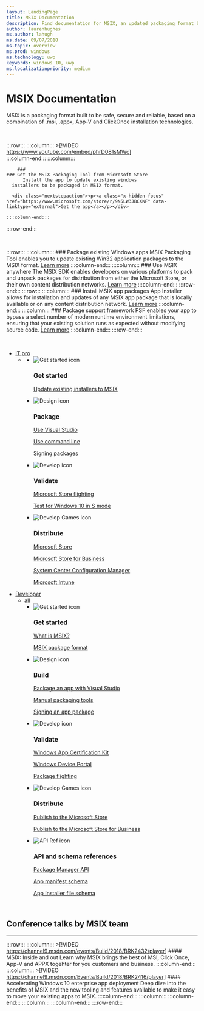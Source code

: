 ```yaml
---
layout: LandingPage
title: MSIX Documentation
description: Find documentation for MSIX, an updated packaging format built to be safe, secure and reliable that is a combination of .msi, .appx, App-V and ClickOnce installation technologies. 
author: laurenhughes
ms.author: lahugh
ms.date: 09/07/2018
ms.topic: overview
ms.prod: windows
ms.technology: uwp
keywords: windows 10, uwp
ms.localizationpriority: medium
---
```

# MSIX Documentation
MSIX is a packaging format built to be safe, secure and reliable, based on a combination of .msi, .appx, App-V and ClickOnce installation technologies. 

<br>


 :::row:::
    :::column:::
        >[!VIDEO https://www.youtube.com/embed/phrD081sMWc]      
    :::column-end:::
:::column:::

        ###     
	### Get the MSIX Packaging Tool from Microsoft Store
          Install the app to update existing windows 
	  installers to be packaged in MSIX format.

      <div class="nextstepaction"><p><a class="x-hidden-focus" href="https://www.microsoft.com/store/r/9N5LW3JBCXKF" data-linktype="external">Get the app</a></p></div>
      
    :::column-end:::
:::row-end:::

<br>

:::row:::
    :::column:::
        ### Package existing Windows apps
        MSIX Packaging Tool enables you to update existing Win32 application packages to the MSIX format. [Learn more](mpt-overview.md)
    :::column-end:::
    :::column:::
        ### Use MSIX anywhere
	The MSIX SDK enables developers on various platforms to pack and unpack packages for distribution from either the Microsoft Store, or their own content distribution networks. [Learn more](msix-sdk-overview.md)
    :::column-end:::
:::row-end:::
:::row:::
        :::column:::
        ### Install MSIX app packages
        App Installer allows for installation and updates of any MSIX app package that is locally available or on any content distribution network. [Learn more](/windows/uwp/packaging/appinstaller-root?context=/windows/msix/render)
    :::column-end:::
    :::column:::
	### Package support framework
	PSF enables your app to bypass a select number of modern runtime environment limitations, ensuring that your existing solution runs as expected without modifying source code. [Learn more](package-support-framework-overview.md)
    :::column-end:::
:::row-end:::

<br>

<div class="container">
<ul class="pivots">
    <li>
        <a data-default="true" href="#it-pro">IT pro</a>
        <ul id="it-pro">
            <li>
                <a href="#it-pro1"></a>
                <ul id="it-pro1" class="panelContent cardsF">
                    <li>
                        <div class="cardSize">
                            <div class="cardPadding">
                                <div class="card">
                                    <div class="cardImageOuter">
                                        <div class="cardImage">
                                            <img alt="Get started icon" src="/media/common/i_get-started.svg?branch=master" data-linktype="absolute-path">
                                        </div>
                                    </div>
                                    <div class="cardText">
                                        <h3>Get started</h3>                                
                                        <p>
                                            <a href="/en-us/windows/msix/mpt/create-app-package-msi-vm" data-linktype="absolute-path">Update existing installers to MSIX</a>
                                        </p>
                                    </div>
                                </div>
                            </div>
                        </div>
                    </li>
                    <li class="x-hidden-focus">
                        <div class="cardSize">
                            <div class="cardPadding">
                                <div class="card">
                                    <div class="cardImageOuter">
                                        <div class="cardImage">
                                            <img alt="Design icon" src="/media/common/i_management.svg?branch=master" data-linktype="absolute-path">
                                        </div>
                                    </div>
                                    <div class="cardText">
                                        <h3>Package</h3>
                                        <p>
                                            <a href="/cpp/windows/desktop-applications-visual-cpp?context=/windows/msix/render" data-linktype="absolute-path">Use Visual Studio</a>
                                        </p>
                                        <p>
                                            <a href="/MPT/package-conversion-cli" data-linktype="absolute-path">Use command line</a>
                                        </p>
                                        <p>
                                            <a href="/en-us/windows/uwp/packaging/sign-app-package-using-signtool?context=/windows/msix/render" data-linktype="absolute-path">Signing packages</a>
                                        </p>
                                    </div>
                                </div>
                            </div>
                        </div>
                    </li>
                    <li>
                        <div class="cardSize">
                            <div class="cardPadding">
                                <div class="card">
                                    <div class="cardImageOuter">
                                        <div class="cardImage">
                                            <img alt="Develop icon" src="/media/common/i_code-edit.svg?branch=master" data-linktype="absolute-path">
                                        </div>
                                    </div>
                                    <div class="cardText">
                                        <h3>Validate</h3>
                                        <p>
                                            <a href="/en-us/windows/uwp/publish/package-flights?context=/windows/msix/render" data-linktype="absolute-path">Microsoft Store flighting</a>
                                        </p>
                                        <p>
                                            <a href="/en-us/windows/uwp/porting/desktop-to-uwp-test-windows-s?context=/windows/msix/render" data-linktype="absolute-path">Test for Windows 10 in S mode</a>
                                        </p>
                                    </div>
                                </div>
                            </div>
                        </div>
                    </li>
                    <li>
                        <div class="cardSize">
                            <div class="cardPadding">
                                <div class="card">
                                    <div class="cardImageOuter">
                                        <div class="cardImage">
                                            <img alt="Develop Games icon" src="/media/common/i_build.svg?branch=master" data-linktype="absolute-path">
                                        </div>
                                    </div>
                                    <div class="cardText">
                                        <h3>Distribute</h3>
                                        <p>
                                            <a href="/en-us/windows/uwp/publish/app-submissions?context=/windows/msix/render" data-linktype="absolute-path">Microsoft Store</a>
                                        </p>
                                        <p>
                                            <a href="/en-us/windows/uwp/publish/distribute-lob-apps-to-enterprises?context=/windows/msix/render" data-linktype="absolute-path">Microsoft Store for Business</a>
                                        </p>
                                        <p>
                                            <a href="/en-us/sccm/apps/understand/introduction-to-application-management?context=/windows/msix/render" data-linktype="absolute-path">System Center Configuration Manager</a>
                                        </p>
                                        <p>
                                            <a href="/en-us/intune/introduction-intune?context=/windows/msix/render" data-linktype="absolute-path">Microsoft Intune</a>
                                        </p>
                                    </div>
                                </div>
                            </div>
                        </div>
                    </li>
                </ul>
            </li>
        </ul>
    </li>    
    <li>
    <a href="#developer">Developer</a>
        <ul id="developer">
            <li>
            <a href="#developer-all">all</a>
                <ul id="developer-all" class="panelContent cardsF">
                    <li>
                        <div class="cardSize">
                            <div class="cardPadding">
                                <div class="card">
                                    <div class="cardImageOuter">
                                        <div class="cardImage">
                                            <img alt="Get started icon" src="/media/common/i_get-started.svg?branch=master" data-linktype="absolute-path">
                                        </div>
                                    </div>
                                    <div class="cardText">
                                        <h3>Get started</h3>
                                        <p>
                                            <a href="">What is MSIX?</a>
                                        </p>
                                        <p>
                                            <a href="">MSIX package format</a>
                                        </p>
                                    </div>
                                </div>
                            </div>
                        </div>
                    </li>
                    <li>
                        <div class="cardSize">
                            <div class="cardPadding">
                                <div class="card">
                                    <div class="cardImageOuter">
                                        <div class="cardImage">
                                            <img alt="Design icon" src="/media/common/i_management.svg?branch=master" data-linktype="absolute-path">
                                        </div>
                                    </div>
                                    <div class="cardText">
                                        <h3>Build</h3>
                                        <p>
                                            <a href="/en-us/windows/uwp/packaging/packaging-uwp-apps?context=/windows/msix/render" data-linktype="absolute-path">Package an app with Visual Studio</a>
                                        </p>
                                        <p>
                                            <a href="/en-us/windows/uwp/packaging/manual-packaging-root?context=/windows/msix/render" data-linktype="absolute-path">Manual packaging tools</a>
                                        </p>
                                        <p>
                                            <a href="/en-us/windows/uwp/packaging/sign-app-package-using-signtool?context=/windows/msix/render" data-linktype="absolute-path">Signing an app package</a>
                                        </p>
                                    </div>
                                </div>
                            </div>
                        </div>
                    </li>
                    <li>
                        <div class="cardSize">
                            <div class="cardPadding">
                                <div class="card">
                                    <div class="cardImageOuter">
                                        <div class="cardImage">
                                            <img alt="Develop icon" src="/media/common/i_code-edit.svg?branch=master" data-linktype="absolute-path">
                                        </div>
                                    </div>
                                    <div class="cardText">
                                        <h3>Validate</h3>
                                        <p>
                                            <a href="/en-us/windows/uwp/debug-test-perf/windows-app-certification-kit?context=/windows/msix/render" data-linktype="absolute-path">Windows App Certification Kit</a>
                                        </p>
                                        <p>
                                            <a href="/en-us/windows/uwp/debug-test-perf/device-portal?context=/windows/msix/render" data-linktype="absolute-path">Windows Device Portal</a>
                                        </p>
                                        <p>
                                            <a href="/en-us/windows/uwp/publish/package-flights?context=/windows/msix/render" data-linktype="absolute-path">Package flighting</a>
                                        </p>
                                    </div>
                                </div>
                            </div>
                        </div>
                    </li>
                    <li>
                        <div class="cardSize">
                            <div class="cardPadding">
                                <div class="card">
                                    <div class="cardImageOuter">
                                        <div class="cardImage">
                                            <img alt="Develop Games icon" src="/media/common/i_build.svg?branch=master" data-linktype="absolute-path">
                                        </div>
                                    </div>
                                    <div class="cardText">
                                        <h3>Distribute</h3>
                                        <p>
                                            <a href="/en-us/windows/uwp/publish/?context=/windows/msix/render" data-linktype="absolute-path">Publish to the Microsoft Store</a>
                                        </p>
                                        <p>
                                            <a href="/en-us/windows/uwp/publish/distribute-lob-apps-to-enterprises?context=/windows/msix/render" data-linktype="absolute-path">Publish to the Microsoft Store for Business</a>
                                        </p>
                                    </div>
                                </div>
                            </div>
                        </div>
                    </li>
                    <li>
                        <div class="cardSize">
                            <div class="cardPadding">
                                <div class="card">
                                    <div class="cardImageOuter">
                                        <div class="cardImage">
                                            <img alt="API Ref icon" src="/media/common/i_api-reference.svg?branch=master" data-linktype="absolute-path">
                                        </div>
                                    </div>
                                    <div class="cardText">
                                        <h3>API and schema references</h3>
                                        <p>
                                            <a href="/uwp/api/windows.management.deployment?context=/windows/msix/render" data-linktype="absolute-path">Package Manager API</a>
                                        </p>
                                        <p>
                                            <a href="/uwp/schemas/appxpackage/appx-package-manifest?context=/windows/msix/render" data-linktype="absolute-path">App manifest schema</a>
                                        </p>
                                        <p>
                                            <a href="/uwp/schemas/appinstallerschema/schema-root?context=/windows/msix/render" data-linktype="absolute-path">App Installer file schema</a>
                                        </p>
                                    </div>
                                </div>
                            </div>
                        </div>
                    </li>
                </ul>
            </li>
        </ul>
    </li>      
</ul>
</div>

<br>

## Conference talks by MSIX team
***

:::row:::
    :::column:::
	>[!VIDEO https://channel9.msdn.com/events/Build/2018/BRK2432/player]
        #### MSIX: Inside and out
        Learn why MSIX brings the best of MSI, Click Once, App-V and APPX togehter for you customers and business. 
    :::column-end:::
    :::column:::
	  >[!VIDEO https://channel9.msdn.com/Events/Build/2018/BRK2416/player] 
        #### Accelerating Windows 10 enterprise app deployment
		 Deep dive into the benefits of MSIX and the new tooling and features available to make it easy to move your existing apps to MSIX. 
    :::column-end:::
    :::column:::
    :::column-end:::
    :::column:::
    :::column-end:::
:::row-end:::


